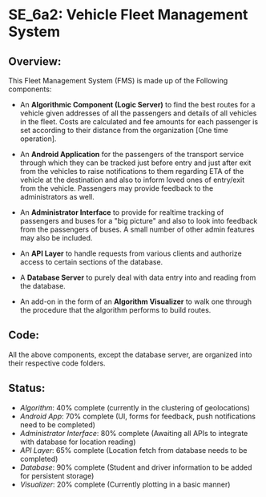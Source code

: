 # SE_6a2: Vehicle Fleet Management System

## Overview:
This Fleet Management System (FMS) is made up of the Following components:

* An **Algorithmic Component (Logic Server)** to find the best routes for a vehicle given addresses of all the passengers and details of all vehicles in the fleet. Costs are calculated and fee amounts for each passenger is set according to their distance from the organization [One time operation].

* An **Android Application** for the passengers of the transport service through which they can be tracked just before entry and just after exit from the vehicles to raise notifications to them regarding ETA of the vehicle at the destination and also to inform loved ones of entry/exit from the vehicle. Passengers may provide feedback to the administrators as well.

* An **Administrator Interface** to provide for realtime tracking of passengers and buses for a "big picture" and also to look into feedback from the passengers of buses. A small number of other admin features may also be included.

* An **API Layer** to handle requests from various clients and authorize access to certain sections of the database.

* A **Database Server** to purely deal with data entry into and reading from the database.

* An add-on in the form of an **Algorithm Visualizer** to walk one through the procedure that the algorithm performs to build routes.

## Code:
All the above components, except the database server, are organized into their respective code folders.

## Status:
* *Algorithm*: 40% complete (currently in the clustering of geolocations)
* *Android App*: 70% complete (UI, forms for feedback, push notifications need to be completed)
* *Administrator Interface*: 80% complete (Awaiting all APIs to integrate with database for location reading)
* *API Layer*: 65% complete (Location fetch from database needs to be completed)
* *Database*: 90% complete (Student and driver information to be added for persistent storage)
* *Visualizer*: 20% complete (Currently plotting in a basic manner)
